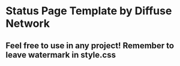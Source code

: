 # Status Page Template by Diffuse Network

## Feel free to use in any project! Remember to leave watermark in style.css
